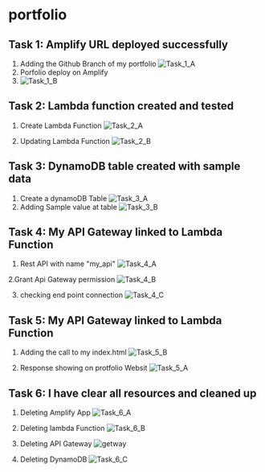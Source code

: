 # portfolio
## Task 1: Amplify URL deployed successfully
1. Adding the Github Branch of my portfolio
![Task_1_A](https://github.com/user-attachments/assets/b531a3f6-d61e-49a2-87ca-2d2053fed45a)
2. Porfolio deploy on Amplify
3. ![Task_1_B](https://github.com/user-attachments/assets/80874d5b-d9f2-4118-91b4-1cba0de4e5be)

## Task 2: Lambda function created and tested
1. Create Lambda Function
![Task_2_A](https://github.com/user-attachments/assets/ff7e52a7-5ad5-4779-a62f-079606566aa2)

2. Updating Lambda Function
![Task_2_B](https://github.com/user-attachments/assets/a338bb20-799c-445e-9427-88bba383c102)

## Task 3: DynamoDB table created with sample data
1. Create a dynamoDB Table
![Task_3_A](https://github.com/user-attachments/assets/b730d045-66d2-4b10-8a43-7ee5eb7ae76e)
2. Adding Sample value at table
![Task_3_B](https://github.com/user-attachments/assets/32f6fe5c-0250-4e98-8c09-235ddaeec853)

## Task 4: My API Gateway linked to Lambda Function
1. Rest API with name "my_api"
![Task_4_A](https://github.com/user-attachments/assets/4fb48a1b-a713-4f49-8fe1-4fd918d0c7af)

2.Grant Api Gateway permission
![Task_4_B](https://github.com/user-attachments/assets/76da26b4-34c2-4639-8371-d2e87121aed3)

3. checking end point connection
![Task_4_C](https://github.com/user-attachments/assets/7b26a396-841c-4da9-8baf-1fbb06504924)

## Task 5: My API Gateway linked to Lambda Function

1. Adding the call to my index.html
![Task_5_B](https://github.com/user-attachments/assets/60db3850-681d-4dc8-b5aa-79616ce53e68)

2. Response showing on protfolio Websit
![Task_5_A](https://github.com/user-attachments/assets/4b7f53d0-74b4-4f4c-a078-5f1e4e919632)

## Task 6: I have clear all resources and cleaned up
1. Deleting Amplify App
![Task_6_A](https://github.com/user-attachments/assets/fece90ed-380c-4517-9957-12af5fb9c42a)

2. Deleting lambda Function
![Task_6_B](https://github.com/user-attachments/assets/6c92f82d-cd32-45c6-b6ad-092b93c9beb4)

3. Deleting API Gateway
![getway](https://github.com/user-attachments/assets/c2db9bd0-6a69-4f8a-966a-7e13d076c7a6)


5. Deleting DynamoDB
![Task_6_C](https://github.com/user-attachments/assets/229541e9-31e2-493c-960d-d528493e4fa0)













